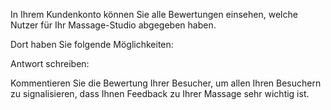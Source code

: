 In Ihrem Kundenkonto können Sie alle Bewertungen einsehen, welche Nutzer für Ihr Massage-Studio abgegeben haben.

Dort haben Sie folgende Möglichkeiten:

Antwort schreiben:

Kommentieren Sie die Bewertung Ihrer Besucher, um allen Ihren Besuchern zu signalisieren, dass Ihnen Feedback zu Ihrer Massage sehr wichtig ist.